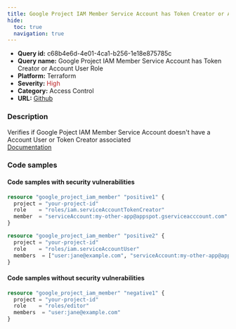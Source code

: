```yaml
---
title: Google Project IAM Member Service Account has Token Creator or Account User Role
hide:
  toc: true
  navigation: true
---
```


<style>
  .highlight .hll {
    background-color: #ff171742;
  }
  .md-content {
    max-width: 1100px;
    margin: 0 auto;
  }
</style>

-   **Query id:** c68b4e6d-4e01-4ca1-b256-1e18e875785c
-   **Query name:** Google Project IAM Member Service Account has Token Creator or Account User Role
-   **Platform:** Terraform
-   **Severity:** <span style="color:#bb2124">High</span>
-   **Category:** Access Control
-   **URL:** [Github](https://github.com/Checkmarx/kics/tree/master/assets/queries/terraform/gcp/google_project_iam_member_service_account_has_token_creator_or_account_user_role)

### Description
Verifies if Google Poject IAM Member Service Account doesn't have a Account User or Token Creator associated<br>
[Documentation](https://registry.terraform.io/providers/hashicorp/google/latest/docs/resources/google_project_iam#google_project_iam_member)

### Code samples
#### Code samples with security vulnerabilities
```tf title="Positive test num. 1 - tf file" hl_lines="9 3"
resource "google_project_iam_member" "positive1" {
  project = "your-project-id"
  role    = "roles/iam.serviceAccountTokenCreator"
  member  = "serviceAccount:my-other-app@appspot.gserviceacccount.com"
}

resource "google_project_iam_member" "positive2" {
  project = "your-project-id"
  role    = "roles/iam.serviceAccountUser"
  members  = ["user:jane@example.com", "serviceAccount:my-other-app@appspot.gserviceacccount.com"]
}
```


#### Code samples without security vulnerabilities
```tf title="Negative test num. 1 - tf file"
resource "google_project_iam_member" "negative1" {
  project = "your-project-id"
  role    = "roles/editor"
  members  = "user:jane@example.com"
}
```
